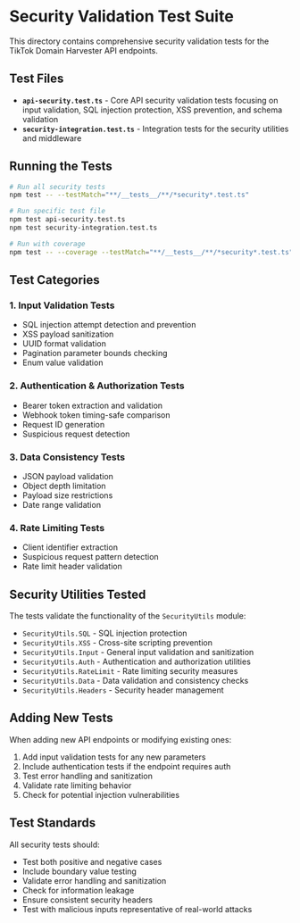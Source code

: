 # Security Validation Test Suite

This directory contains comprehensive security validation tests for the TikTok Domain Harvester API endpoints.

## Test Files

- **`api-security.test.ts`** - Core API security validation tests focusing on input validation, SQL injection protection, XSS prevention, and schema validation
- **`security-integration.test.ts`** - Integration tests for the security utilities and middleware

## Running the Tests

```bash
# Run all security tests
npm test -- --testMatch="**/__tests__/**/*security*.test.ts"

# Run specific test file
npm test api-security.test.ts
npm test security-integration.test.ts

# Run with coverage
npm test -- --coverage --testMatch="**/__tests__/**/*security*.test.ts"
```

## Test Categories

### 1. Input Validation Tests
- SQL injection attempt detection and prevention
- XSS payload sanitization
- UUID format validation
- Pagination parameter bounds checking
- Enum value validation

### 2. Authentication & Authorization Tests
- Bearer token extraction and validation
- Webhook token timing-safe comparison
- Request ID generation
- Suspicious request detection

### 3. Data Consistency Tests
- JSON payload validation
- Object depth limitation
- Payload size restrictions
- Date range validation

### 4. Rate Limiting Tests
- Client identifier extraction
- Suspicious request pattern detection
- Rate limit header validation

## Security Utilities Tested

The tests validate the functionality of the `SecurityUtils` module:

- `SecurityUtils.SQL` - SQL injection protection
- `SecurityUtils.XSS` - Cross-site scripting prevention
- `SecurityUtils.Input` - General input validation and sanitization
- `SecurityUtils.Auth` - Authentication and authorization utilities
- `SecurityUtils.RateLimit` - Rate limiting security measures
- `SecurityUtils.Data` - Data validation and consistency checks
- `SecurityUtils.Headers` - Security header management

## Adding New Tests

When adding new API endpoints or modifying existing ones:

1. Add input validation tests for any new parameters
2. Include authentication tests if the endpoint requires auth
3. Test error handling and sanitization
4. Validate rate limiting behavior
5. Check for potential injection vulnerabilities

## Test Standards

All security tests should:
- Test both positive and negative cases
- Include boundary value testing
- Validate error handling and sanitization
- Check for information leakage
- Ensure consistent security headers
- Test with malicious inputs representative of real-world attacks